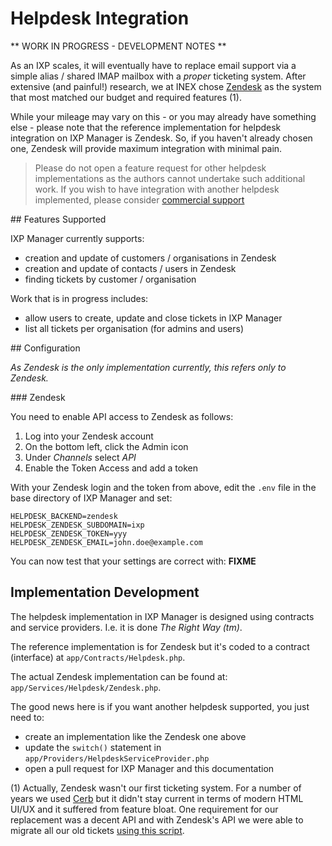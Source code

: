 # Helpdesk Integration

** WORK IN PROGRESS - DEVELOPMENT NOTES **

As an IXP scales, it will eventually have to replace email support via a simple alias / shared IMAP mailbox with a *proper* ticketing system. After extensive (and painful!) research, we at INEX chose [Zendesk](https://www.zendesk.com/) as the system that most matched our budget and required features (1).

While your mileage may vary on this - or you may already have something else - please note that the reference implementation for helpdesk integration on IXP Manager is Zendesk. So, if you haven't already chosen one, Zendesk will provide maximum integration with minimal pain.

> Please do not open a feature request for other helpdesk implementations as the authors cannot undertake such additional work. If you wish to have integration with another helpdesk implemented, please consider [commercial support](https://www.ixpmanager.org/commercial.php)

## Features Supported

IXP Manager currently supports:

- creation and update of customers / organisations in Zendesk
- creation and update of contacts / users in Zendesk
- finding tickets by customer / organisation

Work that is in progress includes:

- allow users to create, update and close tickets in IXP Manager
- list all tickets per organisation (for admins and users)


## Configuration

*As Zendesk is the only implementation currently, this refers only to Zendesk.*

### Zendesk

You need to enable API access to Zendesk as follows:

1. Log into your Zendesk account
2. On the bottom left, click the Admin icon
3. Under *Channels* select *API*
4. Enable the Token Access and add a token

With your Zendesk login and the token from above, edit the `.env` file in the base directory of IXP Manager and set:

```
HELPDESK_BACKEND=zendesk
HELPDESK_ZENDESK_SUBDOMAIN=ixp
HELPDESK_ZENDESK_TOKEN=yyy
HELPDESK_ZENDESK_EMAIL=john.doe@example.com
```

You can now test that your settings are correct with: **FIXME**


## Implementation Development

The helpdesk implementation in IXP Manager is designed using contracts and service providers. I.e. it is done *The Right Way (tm)*.

The reference implementation is for Zendesk but it's coded to a contract (interface) at `app/Contracts/Helpdesk.php`.

The actual Zendesk implementation can be found at: `app/Services/Helpdesk/Zendesk.php`.

The good news here is if you want another helpdesk supported, you just need to:

- create an implementation like the Zendesk one above
- update the ``switch()`` statement in `app/Providers/HelpdeskServiceProvider.php`
- open a pull request for IXP Manager and this documentation



(1) Actually, Zendesk wasn't our first ticketing system. For a number of years we used [Cerb](http://www.cerberusweb.com/) but it didn't stay current in terms of modern HTML UI/UX and it suffered from feature bloat. One requirement for our replacement was a decent API and with Zendesk's API we were able to migrate all our old tickets [using this script](https://github.com/inex/cerb5-to-zendesk).
